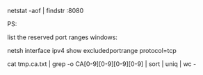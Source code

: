 
netstat -aof | findstr :8080 

PS:

list the reserved port ranges windows:

netsh interface ipv4 show excludedportrange protocol=tcp



cat tmp.ca.txt | grep -o CA[0-9][0-9][0-9][0-9] | sort | uniq | wc -
